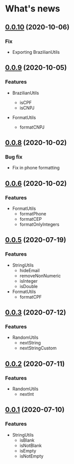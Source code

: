 # What's news

## [0.0.10](https://github.com/4us-dev/4us-utils/compare/v0.0.9...v0.0.10) (2020-10-06)

### Fix

- Exporting BrazilianUtils

## [0.0.9](https://github.com/4us-dev/4us-utils/compare/v0.0.8...v0.0.9) (2020-10-05)

### Features

- BrazilianUtils

  - isCPF
  - isCNPJ

- FormatUtils
  - formatCNPJ

## [0.0.8](https://github.com/4us-dev/4us-utils/compare/v0.0.6...v0.0.8) (2020-10-02)

### Bug fix

- Fix in phone formatting

## [0.0.6](https://github.com/4us-dev/4us-utils/compare/v0.0.5...v0.0.6) (2020-10-02)

### Features

- FormatUtils
  - formatPhone
  - formatCEP
  - formatOnlyIntegers

## [0.0.5](https://github.com/4us-dev/4us-utils/compare/v0.0.3...v0.0.5) (2020-07-19)

### Features

- StringUtils
  - hideEmail
  - removeNonNumeric
  - isInteger
  - isDouble
- FormatUtils
  - formatCPF

## [0.0.3](https://github.com/4us-dev/4us-utils/compare/v0.0.2...v0.0.3) (2020-07-12)

### Features

- RandomUtils
  - nextString
  - nextStringCustom

## [0.0.2](https://github.com/4us-dev/4us-utils/compare/v0.0.1...v0.0.2) (2020-07-11)

### Features

- RandomUtils
  - nextInt

## [0.0.1](https://github.com/4us-dev/4us-utils/compare/v0.0.0...v0.0.1) (2020-07-10)

### Features

- StringUtils
  - isBlank
  - isNotBlank
  - isEmpty
  - isNotEmpty

